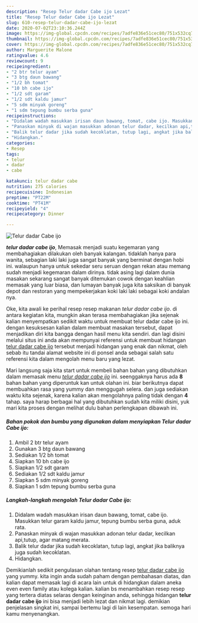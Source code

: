 ```yaml
---
description: "Resep Telur dadar Cabe ijo Lezat"
title: "Resep Telur dadar Cabe ijo Lezat"
slug: 610-resep-telur-dadar-cabe-ijo-lezat
date: 2020-07-02T23:10:36.244Z
image: https://img-global.cpcdn.com/recipes/7adfe836e51cec80/751x532cq70/telur-dadar-cabe-ijo-foto-resep-utama.jpg
thumbnail: https://img-global.cpcdn.com/recipes/7adfe836e51cec80/751x532cq70/telur-dadar-cabe-ijo-foto-resep-utama.jpg
cover: https://img-global.cpcdn.com/recipes/7adfe836e51cec80/751x532cq70/telur-dadar-cabe-ijo-foto-resep-utama.jpg
author: Marguerite Malone
ratingvalue: 4.6
reviewcount: 9
recipeingredient:
- "2 btr telur ayam"
- "3 btg daun bawang"
- "1/2 bh tomat"
- "10 bh cabe ijo"
- "1/2 sdt garam"
- "1/2 sdt kaldu jamur"
- "5 sdm minyak goreng"
- "1 sdm tepung bumbu serba guna"
recipeinstructions:
- "Didalam wadah masukkan irisan daun bawang, tomat, cabe ijo. Masukkan telur garam kaldu jamur, tepung bumbu serba guna, aduk rata."
- "Panaskan minyak di wajan masukkan adonan telur dadar, kecilkan api,tutup, agar matang merata."
- "Balik telur dadar jika sudah kecoklatan, tutup lagi, angkat jika baliknya juga sudah kecoklatan."
- "Hidangkan."
categories:
- Resep
tags:
- telur
- dadar
- cabe

katakunci: telur dadar cabe 
nutrition: 275 calories
recipecuisine: Indonesian
preptime: "PT22M"
cooktime: "PT41M"
recipeyield: "4"
recipecategory: Dinner

---
```



![Telur dadar Cabe ijo](https://img-global.cpcdn.com/recipes/7adfe836e51cec80/751x532cq70/telur-dadar-cabe-ijo-foto-resep-utama.jpg)

<b><i>telur dadar cabe ijo</i></b>, Memasak menjadi suatu kegemaran yang membahagiakan dilakukan oleh banyak kalangan. tidaklah hanya para wanita, sebagian laki laki juga sangat banyak yang berminat dengan hobi ini. walaupun hanya untuk sekedar seru seruan dengan rekan atau memang sudah menjadi kegemaran dalam dirinya. tidak asing lagi dalam dunia masakan sekarang sangat banyak ditemukan cowok dengan keahlian memasak yang luar biasa, dan lumayan banyak juga kita saksikan di banyak depot dan restoran yang mempekerjakan koki laki laki sebagai koki andalan nya.



Oke, kita awali ke perihal resep resep makanan <i>telur dadar cabe ijo</i>. di antara kegiatan kita, mungkin akan terasa membahagiakan jika sejenak kalian menyempatkan sedikit waktu untuk membuat telur dadar cabe ijo ini. dengan kesuksesan kalian dalam membuat masakan tersebut, dapat menjadikan diri kita bangga dengan hasil menu kita sendiri. dan lagi disini melalui situs ini anda akan mempunyai referensi untuk membuat hidangan <u>telur dadar cabe ijo</u> tersebut menjadi hidangan yang enak dan nikmat, oleh sebab itu tandai alamat website ini di ponsel anda sebagai salah satu referensi kita dalam mengolah menu baru yang lezat.


Mari langsung saja kita start untuk membeli bahan bahan yang dibutuhkan dalam memasak menu <u><i>telur dadar cabe ijo</i></u> ini. seenggaknya harus ada <b>8</b> bahan bahan yang diperuntuk kan untuk olahan ini. biar berikutnya dapat membuahkan rasa yang yummy dan menggugah selera. dan juga sediakan waktu kita sejenak, karena kalian akan mengolahnya paling tidak dengan <b>4</b> tahap. saya harap berbagai hal yang dibutuhkan sudah kita miliki disini, yuk mari kita proses dengan melihat dulu bahan perlengkapan dibawah ini.

<!--inarticleads1-->

##### Bahan pokok dan bumbu yang digunakan dalam menyiapkan Telur dadar Cabe ijo:

1. Ambil 2 btr telur ayam
1. Gunakan 3 btg daun bawang
1. Sediakan 1/2 bh tomat
1. Siapkan 10 bh cabe ijo
1. Siapkan 1/2 sdt garam
1. Sediakan 1/2 sdt kaldu jamur
1. Siapkan 5 sdm minyak goreng
1. Siapkan 1 sdm tepung bumbu serba guna




<!--inarticleads2-->

##### Langkah-langkah mengolah Telur dadar Cabe ijo:

1. Didalam wadah masukkan irisan daun bawang, tomat, cabe ijo. Masukkan telur garam kaldu jamur, tepung bumbu serba guna, aduk rata.
1. Panaskan minyak di wajan masukkan adonan telur dadar, kecilkan api,tutup, agar matang merata.
1. Balik telur dadar jika sudah kecoklatan, tutup lagi, angkat jika baliknya juga sudah kecoklatan.
1. Hidangkan.




Demikianlah sedikit pengulasan olahan tentang resep <u>telur dadar cabe ijo</u> yang yummy. kita ingin anda sudah paham dengan pembahasan diatas, dan kalian dapat memasak lagi di acara lain untuk di hidangkan dalam aneka even even family atau kolega kalian. kalian bs menambahkan resep resep yang tertera diatas selaras dengan keinginan anda, sehingga hidangan <b>telur dadar cabe ijo</b> ini bisa menjadi lebih lezat dan nikmat lagi. demikian penjelasan singkat ini, sampai bertemu lagi di lain kesempatan. semoga hari kamu menyenangkan.

